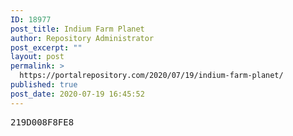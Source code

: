 ```yaml
---
ID: 18977
post_title: Indium Farm Planet
author: Repository Administrator
post_excerpt: ""
layout: post
permalink: >
  https://portalrepository.com/2020/07/19/indium-farm-planet/
published: true
post_date: 2020-07-19 16:45:52
---
```

<pre>219D008F8FE8</pre>